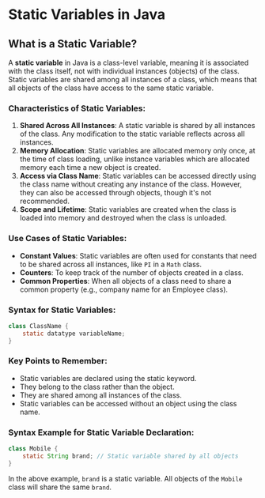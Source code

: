 # Static Variables in Java

## What is a Static Variable?
A **static variable** in Java is a class-level variable, meaning it is associated with the class itself, not with individual instances (objects) of the class. Static variables are shared among all instances of a class, which means that all objects of the class have access to the same static variable.

### Characteristics of Static Variables:
1. **Shared Across All Instances**: A static variable is shared by all instances of the class. Any modification to the static variable reflects across all instances.
2. **Memory Allocation**: Static variables are allocated memory only once, at the time of class loading, unlike instance variables which are allocated memory each time a new object is created.
3. **Access via Class Name**: Static variables can be accessed directly using the class name without creating any instance of the class. However, they can also be accessed through objects, though it's not recommended.
4. **Scope and Lifetime**: Static variables are created when the class is loaded into memory and destroyed when the class is unloaded.

### Use Cases of Static Variables:
- **Constant Values**: Static variables are often used for constants that need to be shared across all instances, like `PI` in a `Math` class.
- **Counters**: To keep track of the number of objects created in a class.
- **Common Properties**: When all objects of a class need to share a common property (e.g., company name for an Employee class).

### Syntax for Static Variables:
```java
class ClassName {
    static datatype variableName;
}
```

### Key Points to Remember:
- Static variables are declared using the static keyword.
- They belong to the class rather than the object.
- They are shared among all instances of the class.
- Static variables can be accessed without an object using the class name.

### Syntax Example for Static Variable Declaration:
```java
class Mobile {
    static String brand; // Static variable shared by all objects
}
```
In the above example, `brand` is a static variable. All objects of the `Mobile` class will share the same `brand`.